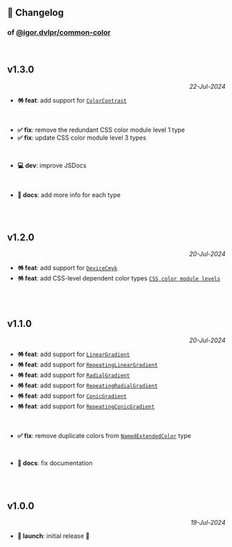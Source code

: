 ## 📒 Changelog

### of [@igor.dvlpr/common-color](https://github.com/igorskyflyer/npm-common-color)

<br>

## v1.3.0

<p align="right"><em>22-Jul-2024</em></p>

- **🪅 feat**: add support for [`ColorContrast`](./README.md#colorcontrast)

<br>

- **✅ fix**: remove the redundant CSS color module level 1 type
- **✅ fix**: update CSS color module level 3 types

<br>

- **💻 dev**: improve JSDocs

<br>

- **📜 docs**: add more info for each type

<br>
<br>

## v1.2.0

<p align="right"><em>20-Jul-2024</em></p>

- **🪅 feat**: add support for [`DeviceCmyk`](./README.md#devicecmyk)
- **🪅 feat**: add CSS-level dependent color types [`CSS color module levels`](./README.md#css-levels)

<br>
<br>

## v1.1.0

<p align="right"><em>20-Jul-2024</em></p>

- **🪅 feat**: add support for [`LinearGradient`](./README.md#lineargradient)
- **🪅 feat**: add support for [`RepeatingLinearGradient`](./README.md#repeatinglineargradient)
- **🪅 feat**: add support for [`RadialGradient`](./README.md#radialgradient)
- **🪅 feat**: add support for [`RepeatingRadialGradient`](./README.md#repeatingradialgradient)
- **🪅 feat**: add support for [`ConicGradient`](./README.md#conicgradient)
- **🪅 feat**: add support for [`RepeatingConicGradient`](./README.md#repeatingconicgradient)

<br>

- **✅ fix**: remove duplicate colors from [`NamedExtendedColor`](./README.md#namedextendedcolor) type

<br>

- **📜 docs**: fix documentation

<br>
<br>

## v1.0.0

<p align="right"><em>19-Jul-2024</em></p>

- **🚀 launch**: initial release 🎉
